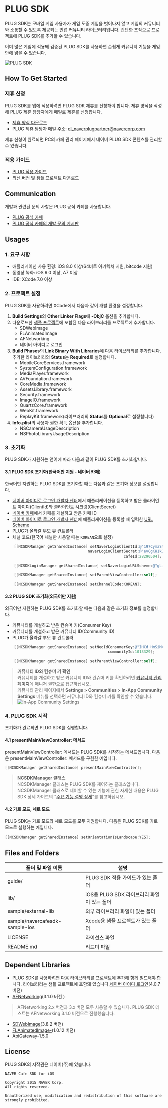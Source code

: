 # PLUG SDK

PLUG SDK는 모바일 게임 사용자가 게임 도중 게임을 벗어나지 않고 게임의 커뮤니티와 소통할 수 있도록 제공되는 인앱 커뮤니티 라이브러리입니다. 간단한 조작으로 프로젝트에 PLUG SDK를 추가할 수 있습니다.

이미 많은 게임에 적용돼 검증된 PLUG SDK를 사용하면 손쉽게 커뮤니티 기능을 게임 안에 넣을 수 있습니다.
 
![PLUG SDK](http://static.naver.net/m/cafe/glink/promotion/cafe_sdk_open/img_intro1_20151111.png)

## How To Get Started 

### 제휴 신청

PLUG SDK를 앱에 적용하려면 PLUG SDK 제휴를 신청해야 합니다. 제휴 양식을 작성해 PLUG 제휴 담당자에게 메일로 제휴를 신청합니다.

- [제휴 양식 다운로드](https://github.com/naver/cafe-sdk-android/raw/master/guide/alliance/%EB%84%A4%EC%9D%B4%EB%B2%84%EC%B9%B4%ED%8E%98SDK_%EC%A0%9C%ED%9C%B4%EC%96%91%EC%8B%9D_%EA%B2%8C%EC%9E%84%EC%82%AC%EB%AA%85_%EA%B2%8C%EC%9E%84%EB%AA%85_ver.2.0.0.xlsx)
- PLUG 제휴 담당자 메일 주소: <a href="mailto:dl_naverplugpartner@navercorp.com">dl_naverplugpartner@navercorp.com</a>

제휴 신청이 완료되면 PC의 카페 관리 페이지에서 네이버 PLUG SDK 콘텐츠를 관리할 수 있습니다.

### 적용 가이드

- [PLUG 적용 가이드](https://www.gitbook.com/book/plug/plug-sdk-ios/details)
- [최신 버전 및 샘플 프로젝트 다운로드](https://github.com/naver/cafe-sdk-ios/archive/master.zip)

## Communication 

개발과 관련된 문의 사항은 PLUG 공식 카페를 사용합니다.

- [PLUG 공식 카페](http://cafe.naver.com/navercafesdk)
- [PLUG 공식 카페의 개발 문의 게시판](http://cafe.naver.com/ArticleList.nhn?search.clubid=28285034&search.menuid=13&search.boardtype=L)

## Usages

### 1. 요구 사항

- 애플리케이션 사용 환경: iOS 8.0 이상(64비트 아키텍처 지원, bitcode 지원)
- 동영상 녹화: iOS 9.0 이상, A7 이상
- IDE: XCode 7.0 이상

### 2. 프로젝트 설정

PLUG SDK를 사용하려면 XCode에서 다음과 같이 개발 환경을 설정합니다.

1. **Build Settings**의 **Other Linker Flags**에 **-ObjC** 옵션을 추가합니다.  
2. 다운로드한 [샘플 프로젝트](https://github.com/naver/cafe-sdk-ios/archive/master.zip)에 포함된 다음 라이브러리를 프로젝트에 추가합니다.    
    - SDWebImage  
    - FLAnimatedImage  
    - AFNetworking  
    - 네이버 아이디로 로그인  
3. **Build Phases**의 **Link Binary With Libraries**에 다음 라이브러리를 추가합니다. 추가한 라이브러리의 **Status**는 **Required**로 설정합니다.
    - MobileCoreServices.framework
    - SystemConfiguration.framework
    - MediaPlayer.framework
    - AVFoundation.framework
    - CoreMedia.framework
    - AssetsLibrary.framework
    - Security.framework
    - ImageIO.framework
    - QuartzCore.framework
    - WebKit.framework
    - ReplayKit.framework(라이브러리의 **Status**를 **Optional**로 설정합니다)
4. **Info.plist**의 사용자 권한 획득 옵션을 추가합니다.
    - NSCameraUsageDescription
    - NSPhotoLibraryUsageDescription
    
### 3. 초기화

PLUG SDK가 지원하는 언어에 따라 다음과 같이 PLUG SDK를 초기화합니다.

#### 3.1 PLUG SDK 초기화(한국어만 지원 - 네이버 카페)

한국어만 지원하는 PLUG SDK를 초기화할 때는 다음과 같은 초기화 정보를 설정합니다.

- [네이버 아이디로 로그인 개발자 센터](https://developers.naver.com/apps/#/register?api=nvlogin)에서 애플리케이션을 등록하고 받은 클라이언트 아이디(ClientId)와 클라이언트 시크릿(ClientSecret)
- [네이버 카페](http://section.cafe.naver.com/)에서 카페를 개설하고 받은 카페 ID
- [네이버 아이디로 로그인 개발자 센터](https://developers.naver.com/apps/#/register?api=nvlogin)에 애플리케이션을 등록할 때 입력한 [URL Scheme](https://developers.naver.com/apps/#/myapps)
- PLUG가 올라갈 부모 뷰 컨트롤러
- 채널 코드(한국어 채널만 사용할 때는 `KOREAN`으로 설정)

```objective-c
    [[NCSDKManager getSharedInstance] setNaverLoginClientId:@"197CymaStozo7X5r2qR5"
                                     naverLoginClientSecret:@"evCgKH1kJL"
                                                     cafeId:28290504];
                                                     
    [[NCSDKLoginManager getSharedInstance] setNaverLoginURLScheme:@"gLinkSample"];
    
    [[NCSDKManager getSharedInstance] setParentViewController:self];
    
    [[NCSDKManager getSharedInstance] setChannelCode:KOREAN];
```

#### 3.2 PLUG SDK 초기화(외국어만 지원)

외국어만 지원하는 PLUG SDK를 초기화할 때는 다음과 같은 초기화 정보를 설정합니다.

- 커뮤니티를 개설하고 받은 컨슈머 키(Consumer Key)
- 커뮤니티를 개설하고 받은 커뮤니티 ID(Community ID)
- PLUG가 올라갈 부모 뷰 컨트롤러

```objective-c
    [[NCSDKManager getSharedInstance] setNeoIdConsumerKey:@"IHCd_HmSiMcXOMC37xZ8"
                                              communityId:1013329];
                                              
    [[NCSDKManager getSharedInstance] setParentViewController:self];
```

> **커뮤니티 ID와 컨슈머 키 확인**  
> 커뮤니티를 개설하고 받은 커뮤니티 ID와 컨슈머 키를 확인하려면 [커뮤니티 관리 페이지](http://g.cafe.naver.com/plugsample/manage/consumer)에 매니저 권한으로 접근하십시오.  
> 커뮤니티 관리 페이지에서 **Settings > Communities > In-App Community Settings** 메뉴를 선택하면 커뮤니티 ID와 컨슈머 키를 확인할 수 있습니다.   
> ![In-App Community Settings](https://plug.gitbooks.io/plug-sdk-android/content/assets/wiki-plug-setting.png)

### 4. PLUG SDK 시작

초기화가 완료되면 PLUG SDK를 실행합니다.

#### 4.1 presentMainViewController: 메서드

presentMainViewController: 메서드는 PLUG SDK를 시작하는 메서드입니다. 다음은 presentMainViewController: 메서드를 구현한 예입니다.

```objective-c
[[NCSDKManager getSharedInstance] presentMainViewController];

```

> **NCSDKManager 클래스**  
> NCSDKManager 클래스는 PLUG SDK를 제어하는 클래스입니다. NCSDKManager 클래스로 제어할 수 있는 기능에 관한 자세한 내용은 PLUG SDK 상세 가이드의 "[주요 기능 설명 상세](https://plug.gitbooks.io/plug-sdk-ios/content/ko/index.html)"를 참고하십시오.

#### 4.2 가로 모드, 세로 모드

PLUG SDK는 가로 모드와 세로 모드를 모두 지원합니다. 다음은 PLUG SDK를 가로 모드로 실행하는 예입니다.

```objective-c
[[NCSDKManager getSharedInstance] setOrientationIsLandscape:YES];

```

## Files and Folders

|폴더 및 파일 이름	|설명|
|---|---|
|guide/	|PLUG SDK 적용 가이드가 있는 폴더
|lib/	|iOS용 PLUG SDK 라이브러리 파일이 있는 폴더
|sample/external-lib	|외부 라이브러리 파일이 있는 폴더|
|sample/navercafesdk-sample-ios	|Xcode용 샘플 프로젝트가 있는 폴더|
|LICENSE 	|라이선스 파일|
|README.md	|리드미 파일|

## Dependent Libraries

- PLUG SDK를 사용하려면 다음 라이브러리를 프로젝트에 추가해 함께 빌드해야 합니다. 라이브러리는 샘플 프로젝트에 포함돼 있습니다.[네이버 아이디 로그인](https://nid.naver.com/devcenter/docs.nhn?menu=IOS)(4.0.7 버전)
- [AFNetworking](https://github.com/AFNetworking/AFNetworking)(3.1.0 버전 )

> AFNetworking 2.x 버전과 3.x 버전 모두 사용할 수 있습니다. PLUG SDK 테스트는 AFNetworking 3.1.0 버전으로 진행했습니다.

- [SDWebImage](https://github.com/rs/SDWebImage)(3.8.2 버전)
- [FLAnimatedImage-](https://github.com/Flipboard/FLAnimatedImage)(1.0.12 버전)
- ApiGateway-1.5.0 

## License 

PLUG SDK의 저작권은 네이버(주)에 있습니다.

```
NAVER Cafe SDK for iOS

Copyright 2015 NAVER Corp.
All rights reserved.

Unauthorized use, modification and redistribution of this software are strongly prohibited.
```
